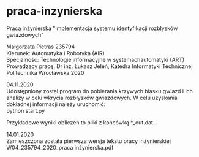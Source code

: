 # praca-inzynierska
Praca inżynierska "Implementacja systemu identyfikacji rozbłysków  gwiazdowych"

Małgorzata Pietras 235794\
Kierunek: Automatyka i Robotyka (AIR)\
Specjalność: Technologie informacyjne w systemachautomatyki (ART)\
Prowadzący pracę: Dr inż. Łukasz Jeleń, Katedra Informatyki Technicznej\
Politechnika Wrocławska 2020

04.11.2020\
Udostępniony został program do pobierania krzywych blasku gwiazd i ich analizy w celu wkrycia rozbłysków gwiazdowych.
W celu uzyskania dokładnej informacji należy uruchomić:\
python start.py

Przykładowe wyniki obliczeń to pliki z końcówką *_out.dat.

14.01.2020\
Zamieszczona została pierwsza wersja tekstu pracy inżynierskiej W04_235794_2020_praca inżynierska.pdf 
